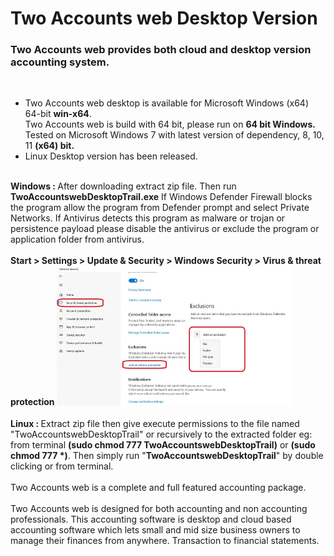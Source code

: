 
<div align="">
  <h1>Two Accounts web Desktop Version</h1>
  <h3><strong>Two Accounts web provides both cloud and desktop version accounting system.</strong></h3>
</div>

<br>
<ul>
<li> Two Accounts web desktop is available for Microsoft Windows (x64) 64-bit <strong>win-x64</strong>. <br> Two Accounts web is build with 64 bit, please run on <strong> 64 bit Windows.</strong> Tested on Microsoft Windows 7 with latest version of dependency, 8, 10, 11 <strong>(x64) bit. </strong> </li>
<li> Linux Desktop version has been released.</li>
</ul>
<br>
<strong>Windows : </strong> After downloading extract zip file. Then run <strong>TwoAccountswebDesktopTrail.exe</strong>
If Windows Defender Firewall blocks the program allow the program from Defender prompt and select Private Networks. If Antivirus detects this program as malware or trojan or persistence payload please disable the antivirus or exclude the program or application folder from antivirus.
<br><br>
<strong> Start > Settings > Update & Security > Windows Security > Virus & threat protection </strong>
<img src="https://raw.githubusercontent.com/awebinfoappweb/accountingapp/refs/heads/main/Windows-Security-Add-folder-exclusion.png" width="75%"/>
<br><br>
<strong>Linux : </strong> Extract zip file then give execute permissions to the file named "TwoAccountswebDesktopTrail" or recursively to the extracted folder eg: from terminal <strong>(sudo chmod 777 TwoAccountswebDesktopTrail)</strong> or <strong>(sudo chmod 777 *)</strong>. Then simply run "<strong>TwoAccountswebDesktopTrail</strong>" by double clicking or from terminal.
<br></br>
Two Accounts web is a complete and full featured accounting package.
<br></br>
Two Accounts web is designed for both accounting and non accounting professionals. This accounting software is desktop and cloud based accounting software which lets small and mid size business owners to manage their finances from anywhere. Transaction to financial statements.
